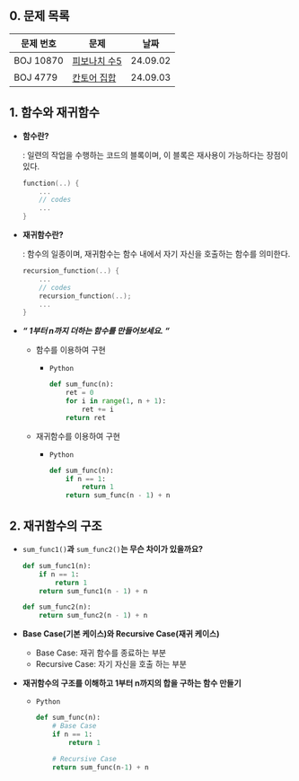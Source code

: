 ## 0. 문제 목록
|문제 번호|문제|날짜|
|----|----|----|
|BOJ 10870|[피보나치 수5](https://www.acmicpc.net/problem/10870)|24.09.02|
|BOJ 4779|[칸토어 집합](https://www.acmicpc.net/problem/4779)|24.09.03|


## 1. 함수와 재귀함수

- **함수란?**
    
    : 일련의 작업을 수행하는 코드의 블록이며, 이 블록은 재사용이 가능하다는 장점이 있다.
    
    ```cpp
    function(..) {
    	...
    	// codes
    	...
    }
    ```
    
- **재귀함수란?**
    
    : 함수의 일종이며, 재귀함수는 함수 내에서 자기 자신을 호출하는 함수를 의미한다.
    
    ```cpp
    recursion_function(..) {
    	...
    	// codes
    	recursion_function(..);
    	...
    }
    ```
    

- ***“ 1부터 n까지 더하는 함수를 만들어보세요. “***
    - 함수를 이용하여 구현
        - `Python`
            
            ```python
            def sum_func(n):
            	ret = 0
            	for i in range(1, n + 1):
            		ret += i
            	return ret
            ```
            
    - 재귀함수를 이용하여 구현
        - `Python`
            
            ```python
            def sum_func(n):
            	if n == 1:
            		return 1
            	return sum_func(n - 1) + n
            ```
            

## 2. 재귀함수의 구조

- `sum_func1()`**과** `sum_func2()`**는 무슨 차이가 있을까요?**
    
    ```python
    def sum_func1(n):
    	if n == 1:
    		return 1
    	return sum_func1(n - 1) + n
    
    def sum_func2(n):
    	return sum_func2(n - 1) + n
    ```
    

- **Base Case(기본 케이스)와 Recursive Case(재귀 케이스)**
    - Base Case: 재귀 함수를 종료하는 부분
    - Recursive Case: 자기 자신을 호출 하는 부분

- **재귀함수의 구조를 이해하고 1부터 n까지의 합을 구하는 함수 만들기**
    - `Python`
        
        ```python
        def sum_func(n):
        	# Base Case
        	if n == 1:
        		return 1
        
        	# Recursive Case
        	return sum_func(n-1) + n
        ```